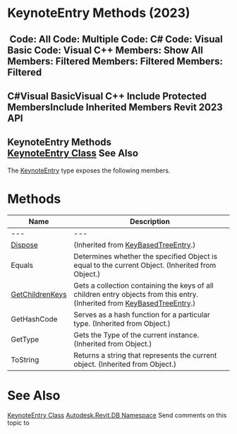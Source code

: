 # KeynoteEntry Methods (2023)

﻿
 Code: All Code: Multiple Code: C# Code: Visual Basic Code: Visual C++  Members: Show All Members: Filtered Members: Filtered Members: Filtered   
---  
C#Visual BasicVisual C++
Include Protected MembersInclude Inherited Members
Revit 2023 API  
---  
KeynoteEntry Methods  
[KeynoteEntry Class](a4537bdf-25eb-0542-ab28-affcaf5632c2.md "KeynoteEntry Class") See Also  
---  
The [KeynoteEntry](a4537bdf-25eb-0542-ab28-affcaf5632c2.md "KeynoteEntry Class") type exposes the following members.
# Methods
| Name | Description |
| --- | --- |
| --- | --- | --- |
| [Dispose](1facc428-7054-9be5-1e69-bf15f10be55b.md "Dispose Method") | (Inherited from [KeyBasedTreeEntry](119355ca-f9b6-3d6a-b315-6977ac95edbe.md "KeyBasedTreeEntry Class").) |
| Equals | Determines whether the specified Object is equal to the current Object. (Inherited from Object.) |
| [GetChildrenKeys](f3bfae7c-ab5a-41ec-8f10-e1fdab0383ef.md "GetChildrenKeys Method") | Gets a collection containing the keys of all children entry objects from this entry.  (Inherited from [KeyBasedTreeEntry](119355ca-f9b6-3d6a-b315-6977ac95edbe.md "KeyBasedTreeEntry Class").) |
| GetHashCode | Serves as a hash function for a particular type.  (Inherited from Object.) |
| GetType | Gets the Type of the current instance. (Inherited from Object.) |
| ToString | Returns a string that represents the current object. (Inherited from Object.) |

# See Also
[KeynoteEntry Class](a4537bdf-25eb-0542-ab28-affcaf5632c2.md "KeynoteEntry Class")
[Autodesk.Revit.DB Namespace](87546ba7-461b-c646-cbb1-2cb8f5bff8b2.md "Autodesk.Revit.DB Namespace")
Send comments on this topic to 